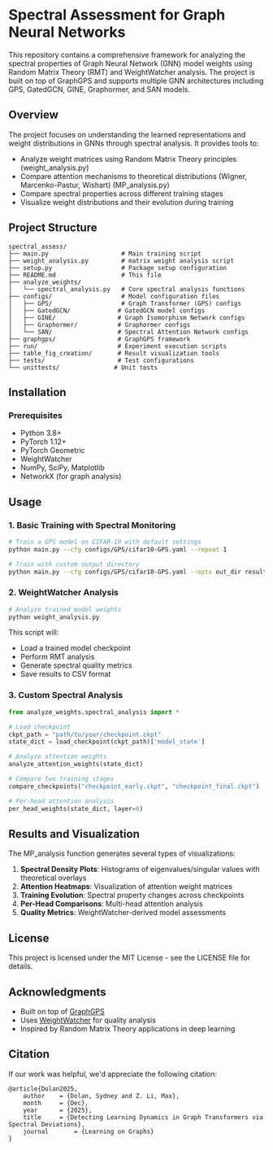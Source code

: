 # Spectral Assessment for Graph Neural Networks

This repository contains a comprehensive framework for analyzing the spectral properties of Graph Neural Network (GNN) model weights using Random Matrix Theory (RMT) and WeightWatcher analysis. The project is built on top of GraphGPS and supports multiple GNN architectures including GPS, GatedGCN, GINE, Graphormer, and SAN models.

## Overview

The project focuses on understanding the learned representations and weight distributions in GNNs through spectral analysis. It provides tools to:

- Analyze weight matrices using Random Matrix Theory principles (weight_analysis.py)
- Compare attention mechanisms to theoretical distributions (Wigner, Marcenko-Pastur, Wishart) (MP_analysis.py)
- Compare spectral properties across different training stages
- Visualize weight distributions and their evolution during training

## Project Structure

```
spectral_assess/
├── main.py                    # Main training script
├── weight_analysis.py         # matrix weight analysis script
├── setup.py                   # Package setup configuration
├── README.md                  # This file
├── analyze_weights/
│   └── spectral_analysis.py   # Core spectral analysis functions
├── configs/                   # Model configuration files
│   ├── GPS/                   # Graph Transformer (GPS) configs
│   ├── GatedGCN/             # GatedGCN model configs
│   ├── GINE/                 # Graph Isomorphism Network configs
│   ├── Graphormer/           # Graphormer configs
│   └── SAN/                  # Spectral Attention Network configs
├── graphgps/                 # GraphGPS framework
├── run/                      # Experiment execution scripts
├── table_fig_creation/       # Result visualization tools
├── tests/                    # Test configurations
└── unittests/               # Unit tests
```



## Installation

### Prerequisites
- Python 3.8+
- PyTorch 1.12+
- PyTorch Geometric
- WeightWatcher
- NumPy, SciPy, Matplotlib
- NetworkX (for graph analysis)

## Usage

### 1. Basic Training with Spectral Monitoring
```bash
# Train a GPS model on CIFAR-10 with default settings
python main.py --cfg configs/GPS/cifar10-GPS.yaml --repeat 1

# Train with custom output directory
python main.py --cfg configs/GPS/cifar10-GPS.yaml --opts out_dir results/my_experiment
```

### 2. WeightWatcher Analysis
```bash
# Analyze trained model weights
python weight_analysis.py
```

This script will:
- Load a trained model checkpoint
- Perform RMT analysis
- Generate spectral quality metrics
- Save results to CSV format

### 3. Custom Spectral Analysis
```python
from analyze_weights.spectral_analysis import *

# Load checkpoint
ckpt_path = "path/to/your/checkpoint.ckpt"
state_dict = load_checkpoint(ckpt_path)['model_state']

# Analyze attention weights
analyze_attention_weights(state_dict)

# Compare two training stages
compare_checkpoints("checkpoint_early.ckpt", "checkpoint_final.ckpt")

# Per-head attention analysis
per_head_weights(state_dict, layer=0)
```

## Results and Visualization

The MP_analysis function generates several types of visualizations:

1. **Spectral Density Plots**: Histograms of eigenvalues/singular values with theoretical overlays
2. **Attention Heatmaps**: Visualization of attention weight matrices
3. **Training Evolution**: Spectral property changes across checkpoints
4. **Per-Head Comparisons**: Multi-head attention analysis
5. **Quality Metrics**: WeightWatcher-derived model assessments


## License

This project is licensed under the MIT License - see the LICENSE file for details.

## Acknowledgments

- Built on top of [GraphGPS](https://github.com/rampasek/GraphGPS)
- Uses [WeightWatcher](https://github.com/CalculatedContent/WeightWatcher) for quality analysis
- Inspired by Random Matrix Theory applications in deep learning

## Citation

If our work was helpful, we'd appreciate the following citation:

```
@article{Dolan2025,
    author    = {Dolan, Sydney and Z. Li, Max},
    month     = {Dec},
    year      = {2025},
    title     = {Detecting Learning Dynamics in Graph Transformers via Spectral Deviations},
    journal       = {Learning on Graphs}
}
```

